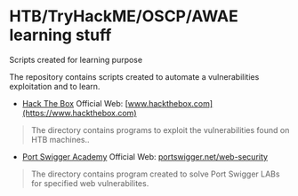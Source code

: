 # HTB/TryHackME/OSCP/AWAE learning stuff
Scripts created for learning purpose

The repository contains scripts created to automate a vulnerabilities exploitation and to learn.

- [Hack The Box](HTB/README.md) Official Web: [www.hackthebox.com](https://www.hackthebox.com)

> The directory contains programs to exploit the vulnerabilities found on HTB machines..

- [Port Swigger Academy](Port_Swigger_Academy/README.md) Official Web: [portswigger.net/web-security](https://portswigger.net/web-security)

> The directory contains program created to solve Port Swigger LABs for specified web vulnerabilites.

